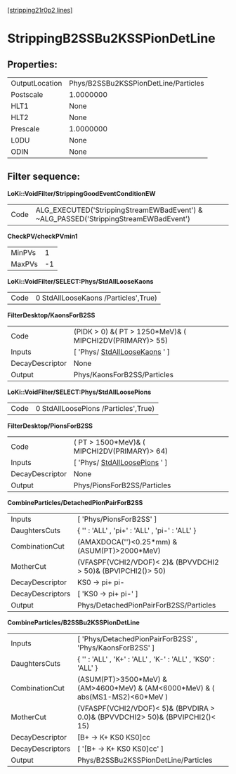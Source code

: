 [[stripping21r0p2 lines]](./stripping21r0p2-index)

# StrippingB2SSBu2KSSPionDetLine

## Properties:

|                |                                      |
|----------------|--------------------------------------|
| OutputLocation | Phys/B2SSBu2KSSPionDetLine/Particles |
| Postscale      | 1.0000000                            |
| HLT1           | None                                 |
| HLT2           | None                                 |
| Prescale       | 1.0000000                            |
| L0DU           | None                                 |
| ODIN           | None                                 |

## Filter sequence:

**LoKi::VoidFilter/StrippingGoodEventConditionEW**

|      |                                                                                       |
|------|---------------------------------------------------------------------------------------|
| Code | ALG_EXECUTED('StrippingStreamEWBadEvent') & \~ALG_PASSED('StrippingStreamEWBadEvent') |

**CheckPV/checkPVmin1**

|        |     |
|--------|-----|
| MinPVs | 1   |
| MaxPVs | -1  |

**LoKi::VoidFilter/SELECT:Phys/StdAllLooseKaons**

|      |                                      |
|------|--------------------------------------|
| Code | 0 StdAllLooseKaons /Particles',True) |

**FilterDesktop/KaonsForB2SS**

|                 |                                                                       |
|-----------------|-----------------------------------------------------------------------|
| Code            | (PIDK \> 0) &( PT \> 1250\*MeV)& ( MIPCHI2DV(PRIMARY)\> 55)           |
| Inputs          | [ 'Phys/ [StdAllLooseKaons](./stripping21r0p2-stdallloosekaons) ' ] |
| DecayDescriptor | None                                                                  |
| Output          | Phys/KaonsForB2SS/Particles                                           |

**LoKi::VoidFilter/SELECT:Phys/StdAllLoosePions**

|      |                                      |
|------|--------------------------------------|
| Code | 0 StdAllLoosePions /Particles',True) |

**FilterDesktop/PionsForB2SS**

|                 |                                                                       |
|-----------------|-----------------------------------------------------------------------|
| Code            | ( PT \> 1500\*MeV)& ( MIPCHI2DV(PRIMARY)\> 64)                        |
| Inputs          | [ 'Phys/ [StdAllLoosePions](./stripping21r0p2-stdallloosepions) ' ] |
| DecayDescriptor | None                                                                  |
| Output          | Phys/PionsForB2SS/Particles                                           |

**CombineParticles/DetachedPionPairForB2SS**

|                  |                                                                 |
|------------------|-----------------------------------------------------------------|
| Inputs           | [ 'Phys/PionsForB2SS' ]                                       |
| DaughtersCuts    | { '' : 'ALL' , 'pi+' : 'ALL' , 'pi-' : 'ALL' }                  |
| CombinationCut   | (AMAXDOCA('')\<0.25\*mm) &(ASUM(PT)\>2000\*MeV)                 |
| MotherCut        | (VFASPF(VCHI2/VDOF)\< 2)& (BPVVDCHI2 \> 50)& (BPVIPCHI2()\> 50) |
| DecayDescriptor  | KS0 -\> pi+ pi-                                                 |
| DecayDescriptors | [ 'KS0 -\> pi+ pi-' ]                                         |
| Output           | Phys/DetachedPionPairForB2SS/Particles                          |

**CombineParticles/B2SSBu2KSSPionDetLine**

|                  |                                                                                       |
|------------------|---------------------------------------------------------------------------------------|
| Inputs           | [ 'Phys/DetachedPionPairForB2SS' , 'Phys/KaonsForB2SS' ]                            |
| DaughtersCuts    | { '' : 'ALL' , 'K+' : 'ALL' , 'K-' : 'ALL' , 'KS0' : 'ALL' }                          |
| CombinationCut   | (ASUM(PT)\>3500\*MeV) & (AM\>4600\*MeV) & (AM\<6000\*MeV) & ( abs(MS1-MS2)\<60\*MeV ) |
| MotherCut        | (VFASPF(VCHI2/VDOF)\< 5)& (BPVDIRA \> 0.0)& (BPVVDCHI2\> 50)& (BPVIPCHI2()\< 15)      |
| DecayDescriptor  | [B+ -\> K+ KS0 KS0]cc                                                               |
| DecayDescriptors | [ '[B+ -\> K+ KS0 KS0]cc' ]                                                       |
| Output           | Phys/B2SSBu2KSSPionDetLine/Particles                                                  |
